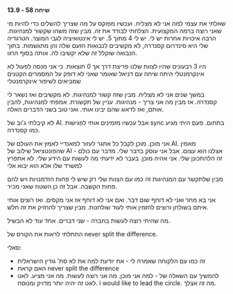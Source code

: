 **שיחה 58 \- 13.9**

שאלתי את עצמי למה אני לא מצליח. ועכשיו מפוקס על מה שצריך להשלים כדי להיות מי שאני רוצה ברמה המקצועית. הצלחתי לבודד את זה. מבין שזה משהו שקשור למנהיגות. הרבה איכויות אחרות יש לי. יש לי 4 מתוך 5\. יש לי אינטואיציה לגבי המוצר. הטרגדיה שלי היא סינדרום קסנדרה, לא מקשיבים לנבואות הזעם שלה והן מתגשמות. בתוך הנבואה שוקלל זה שלא יקשיבו לה. אותה בסוף הרגו. 

היו 3 רבעונים שהיו לצוות שלנו פריצת דרך אך 0 תוצאות. כי אני מנסה לפעול לא אינקרמנטלי היתה שיחה עם דניאל שאומר שאני לא דופק על המסמרים הקטנים שמביאים לשיפור אינקרמנטלי

במשך שנים אני לא מצליח. מבין שזה קשור למנהיגות. לא מקשיבים ואז נשאר לי קסנדרה. אז מבין מה אני צריך \- מנהיגות. עניין של תקשורת. אמפתי למנהיגות, להבין אותם, ואז לדאוג שהם יבינו אותי. ואני טוב בשני הדברים האלה.

לא קיבלתי ג'וב של AI. אבל עכשיו מזמינים אותי לפגישות sync בתחום. פעם היתי מגיע כמו קסנדרה. 

אני מוכן. מוכן לקבל כל אתגר לעזור למאנדיי לאמץ את העולם של AI. מאמין שהפונטציאל שילוב של AI אצלנו הוא עצום. אבל אני עוסק בדבר שלי. מדבר עם כולם \- זה הלהתכונן שלי. אני אהיה מוכן. בעבר לא ידעתי מה לעשות עם הידע שלי. לא אתפרץ למשרד שלו אלא הוא יבוא אלי

מבין שלתקשר עם המנהיגות זה כמו עם הצוות שלי רק שיש לי פחות הזדמנויות ויש להם פחות הקשבה. אבל זה כן השטח שאני מכיר. 

אני בא מחר ואני לא דוחף שום דבר. ואם אני לא דוחף אז אני מקסים. ואז רוצים אותי איתם בשולחן ורוצים להזמין אותי לעוד שולחנות. מבין שצריך להחזיק את זה חלש. 

מה שהיתי רוצה לעשות בחברה \- שני דברים. אחד עוד לא הבשיל. 

התחלתי לראות את הקורס של never split the difference. 

סאלי:

* זה כמו עם הלקוחה שאמרה לי \- את יודעת למה את לא סת' גודין הישראלית  
* האם קראת never split the difference  
* להמשיך עם השאלה של \- למה אני מוכן. מה אני רוצה לעשות. מה אני מציע. לאט לאט זה יהיה יותר מדויק ומנוסח. i would like to lead the circle. מה זה אצלך. 

